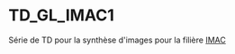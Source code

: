 # TD_GL_IMAC1
Série de TD pour la synthèse d'images pour la filière [IMAC](https://www.ingenieur-imac.fr/)
